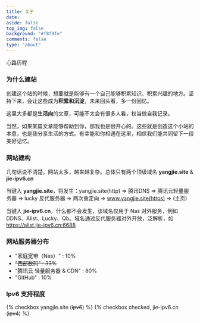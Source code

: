 ```yaml
---
title: 关于
date: 
aside: false
top_img: false
background: "#f8f9fe"
comments: false
type: "about"
---
```


<div class="author-content-item-tips">心路历程</div>

### 为什么建站

创建这个站的时候，想要就是能够有一个自己能够积累知识、积累兴趣的地方。坚持下来，会让这些成为**积累和沉淀**，未来回头看，多一份回忆。

这里大多都是**生活向**的文章，可能不太会有很多人看，权当做自我记录。

当然，如果某篇文章能够帮助到你，那我也是很开心的。这些就是创造这个小站的本意，也是我分享生活的方式。有幸能和你相遇在这里，相信我们能共同留下一段美好记忆。

### 网站建构

几句话说不清楚，网站太多，越来越复杂。总体只有两个顶级域名 **yangjie.site** & **jie-ipv6.cn**

当键入 **yangjie.site**，将发生：yangjie.site(http) => 腾讯DNS => 腾讯云轻量服务器 => lucky 反代服务器 => 两次重定向 => www.yangjie.site(https) => (主页)

当键入 **jie-ipv6.cn**，什么都不会发生，该域名仅用于 Nas 对外服务，例如 DDNS、Alist、Lucky、Qb。域名通过反代服务器对外开放，泛解析，如 https://alist.jie-ipv6.cn:6688


### 网站服务器分布

 -    "家庭宽带（Nas）" : 10%
 -    ~~"西部数码" : 33%~~
 -    "腾讯云 轻量服务器 & CDN" : 80%
 -    "GitHub" :  10%

### Ipv6 支持程度

{% checkbox yangjie.site (~~ipv6~~) %}
{% checkbox checked, jie-ipv6.cn (~~ipv4~~) %}
